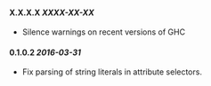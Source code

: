 #### X.X.X.X *XXXX-XX-XX*

* Silence warnings on recent versions of GHC

#### 0.1.0.2 *2016-03-31*

* Fix parsing of string literals in attribute selectors.
